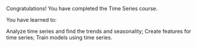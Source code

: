 Congratulations! You have completed the Time Series course.

You have learned to: 

Analyze time series and find the trends and seasonality;
Create features for time series;
Train models using time series.
